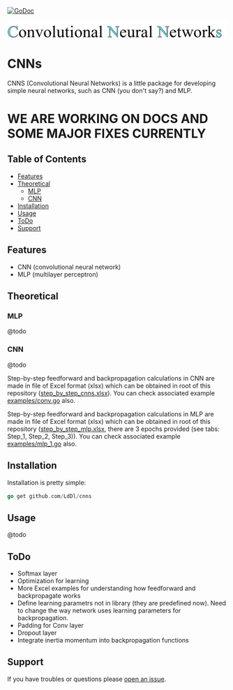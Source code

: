 [![GoDoc](https://godoc.org/github.com/golang/gddo?status.svg)](https://godoc.org/github.com/LdDl/cnns/nns)

![alt text](https://raw.githubusercontent.com/LdDl/cnns/master/cnns_png.png)

# CNNs #
CNNS (Convolutional Neural Networks) is a little package for developing simple neural networks, such as CNN (you don't say?) and MLP.

# WE ARE WORKING ON DOCS AND SOME MAJOR FIXES CURRENTLY

## Table of Contents

- [Features](#features)
- [Theoretical](#theoretical)
    - [MLP](#mlp)
    - [CNN](#cnn)
- [Installation](#installation)
- [Usage](#usage)
- [ToDo](#todo)
- [Support](#support)

## Features

- CNN (convolutional neural network)
- MLP (multilayer perceptron)

## Theoretical

### MLP
@todo
### CNN
@todo

Step-by-step feedforward and backpropagation calculations in CNN are made in file of Excel format (xlsx) which can be obtained in root of this repository ([step_by_step_cnns.xlsx](https://github.com/LdDl/cnns/blob/master/step_by_step_cnns.xlsx)). You can check associated example [examples/conv.go](https://github.com/LdDl/cnns/blob/master/examples/conv.go) also.

Step-by-step feedforward and backpropagation calculations in MLP are made in file of Excel format (xlsx) which can be obtained in root of this repository ([step_by_step_mlp.xlsx](https://github.com/LdDl/cnns/blob/master/step_by_step_cnns.xlsx), there are 3 epochs provided (see tabs: Step_1, Step_2, Step_3)). You can check associated example [examples/mlp_1.go](https://github.com/LdDl/cnns/blob/master/examples/conv.go) also.

## Installation

Installation is pretty simple:
```go
go get github.com/LdDl/cnns
```

## Usage

@todo

## ToDo

- Softmax layer
- Optimization for learning
- More Excel examples for understanding how feedforward and backpropagate works
- Define learning parametrs not in library (they are predefined now). Need to change the way network uses learning parameters for backpropagation.
- Padding for Conv layer
- Dropout layer
- Integrate inertia momentum into backpropagation functions 

## Support

If you have troubles or questions please [open an issue](https://github.com/LdDl/cnns/issues/new).
